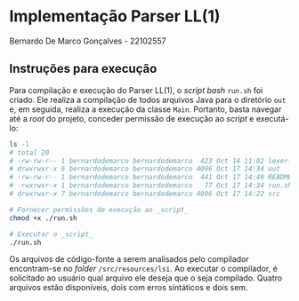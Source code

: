 # Implementação Parser LL(1)

Bernardo De Marco Gonçalves - 22102557

## Instruções para execução

Para compilação e execução do Parser LL(1), o _script bash_ `run.sh` foi criado. Ele realiza a compilação de todos arquivos Java para o diretório `out` e, em seguida, realiza a execução da classe `Main`. Portanto, basta navegar até a _root_ do projeto, conceder permissão de execução ao _script_ e executá-lo:

```bash
ls -l
# total 20
# -rw-rw-r-- 1 bernardodemarco bernardodemarco  423 Oct 14 11:02 lexer.iml
# drwxrwxr-x 6 bernardodemarco bernardodemarco 4096 Oct 17 14:34 out
# -rw-rw-r-- 1 bernardodemarco bernardodemarco  441 Oct 17 14:40 README.md
# -rwxrwxr-x 1 bernardodemarco bernardodemarco   77 Oct 17 14:34 run.sh
# drwxrwxr-x 7 bernardodemarco bernardodemarco 4096 Oct 17 14:22 src

# Fornecer permissões de execução ao _script_
chmod +x ./run.sh

# Executar o _script_
./run.sh
```

Os arquivos de código-fonte a serem analisados pelo compilador encontram-se no _folder_ `/src/resources/lsi`. Ao executar o compilador, é solicitado ao usuário qual arquivo ele deseja que o seja compilado. Quatro arquivos estão disponíveis, dois com erros sintáticos e dois sem.
